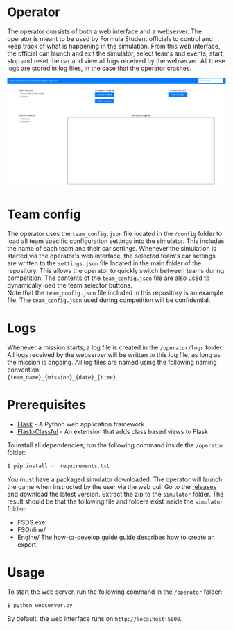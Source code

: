  # Operator
 The operator consists of both a web interface and a webserver. 
 The operator is meant to be used by Formula Student officials to control and keep track of what is happening in the simulation.
 From this web interface, the official can launch and exit the simulator, select teams and events, start, stop and reset the car and view all logs received by the webserver.
 All these logs are stored in log files, in the case that the operator crashes.

![Operator](images/operator.png)

# Team config
The operator uses the `team_config.json` file located in the `/config` folder to load all team specific configuration settings into the simulator. This includes the name of each team and their car settings. Whenever the simulation is started via the operator's web interface, the selected team's car settings are written to the `settings.json` file located in the main folder of the repository. This allows the operator to quickly switch between teams during competition. The contents of the `team_config.json` file are also used to dynamically load the team selector buttons.  
Note that the `team_config.json` file included in this repository is an example file. The `team_config.json` used during competition will be confidential. 

# Logs
Whenever a mission starts, a log file is created in the `/operator/logs` folder. All logs received by the webserver will be written to this log file, as long as the mission is ongoing. All log files are named using the following naming convention:  
`{team_name}_{mission}_{date}_{time}`

# Prerequisites
+ [Flask](https://flask.palletsprojects.com/en/1.1.x/) - A Python web application framework.
+ [Flask-Classful](http://flask-classful.teracy.org/) - An extension that adds class based views to Flask

To install all dependencies, run the following command inside the `/operator` folder:
```bash
$ pip install -r requirements.txt
```

You must have a packaged simulator downloaded.
The operator will launch the game when instructed by the user via the web gui.
Go to the [releases](https://github.com/FS-Online/Driverless-Competition-Simulator/releases) and download the latest version.
Extract the zip to the `simulator` folder.
The result should be that the following file and folders exist inside the `simulator` folder:
* FSDS.exe
* FSOnline/
* Engine/
The [how-to-develop guide](how-to-develop.md) guide describes how to create an export.

# Usage
To start the web server, run the following command in the `/operator` folder:
```bash
$ python webserver.py
```
By default, the web interface runs on `http://localhost:5000`.
